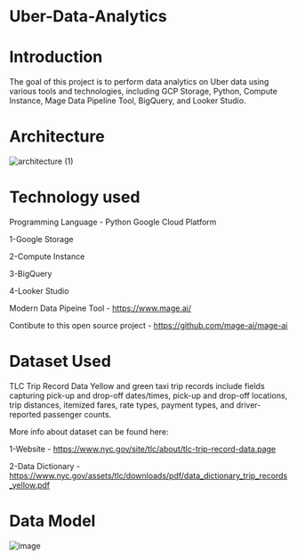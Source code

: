 # Uber-Data-Analytics
# Introduction
The goal of this project is to perform data analytics on Uber data using various tools and technologies, including GCP Storage, Python, Compute Instance, Mage Data Pipeline Tool, BigQuery, and Looker Studio.
# Architecture
![architecture (1)](https://github.com/Benson-Oluwadara/Uber-Data-Analytics/assets/93100323/5026c289-7c3c-4501-8187-b37774525b27)
# Technology used
Programming Language - Python
Google Cloud Platform

1-Google Storage

2-Compute Instance

3-BigQuery

4-Looker Studio

Modern Data Pipeine Tool - https://www.mage.ai/

Contibute to this open source project - https://github.com/mage-ai/mage-ai

# Dataset Used

TLC Trip Record Data Yellow and green taxi trip records include fields capturing pick-up and drop-off dates/times, pick-up and drop-off locations, trip distances, itemized fares, rate types, payment types, and driver-reported passenger counts.

More info about dataset can be found here:

1-Website - https://www.nyc.gov/site/tlc/about/tlc-trip-record-data.page

2-Data Dictionary - https://www.nyc.gov/assets/tlc/downloads/pdf/data_dictionary_trip_records_yellow.pdf

# Data Model
![image](https://github.com/Benson-Oluwadara/Uber-Data-Analytics/assets/93100323/879dcca7-7c1e-4206-a014-bd6984d32fd8)

